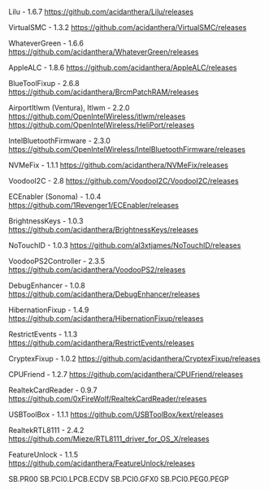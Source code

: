 Lilu - 1.6.7
https://github.com/acidanthera/Lilu/releases

VirtualSMC - 1.3.2
https://github.com/acidanthera/VirtualSMC/releases

WhateverGreen - 1.6.6
https://github.com/acidanthera/WhateverGreen/releases

AppleALC - 1.8.6
https://github.com/acidanthera/AppleALC/releases

BlueToolFixup - 2.6.8
https://github.com/acidanthera/BrcmPatchRAM/releases

AirportItlwm (Ventura), Itlwm - 2.2.0
https://github.com/OpenIntelWireless/itlwm/releases
https://github.com/OpenIntelWireless/HeliPort/releases

IntelBluetoothFirmware - 2.3.0
https://github.com/OpenIntelWireless/IntelBluetoothFirmware/releases

NVMeFix - 1.1.1
https://github.com/acidanthera/NVMeFix/releases

VoodooI2C - 2.8
https://github.com/VoodooI2C/VoodooI2C/releases

ECEnabler (Sonoma) - 1.0.4
https://github.com/1Revenger1/ECEnabler/releases

BrightnessKeys - 1.0.3
https://github.com/acidanthera/BrightnessKeys/releases

NoTouchID - 1.0.3
https://github.com/al3xtjames/NoTouchID/releases

VoodooPS2Controller - 2.3.5
https://github.com/acidanthera/VoodooPS2/releases

DebugEnhancer - 1.0.8
https://github.com/acidanthera/DebugEnhancer/releases

HibernationFixup - 1.4.9
https://github.com/acidanthera/HibernationFixup/releases

RestrictEvents - 1.1.3
https://github.com/acidanthera/RestrictEvents/releases

CryptexFixup - 1.0.2
https://github.com/acidanthera/CryptexFixup/releases

CPUFriend - 1.2.7
https://github.com/acidanthera/CPUFriend/releases

RealtekCardReader - 0.9.7
https://github.com/0xFireWolf/RealtekCardReader/releases

USBToolBox - 1.1.1
https://github.com/USBToolBox/kext/releases

RealtekRTL8111 - 2.4.2
https://github.com/Mieze/RTL8111_driver_for_OS_X/releases

FeatureUnlock - 1.1.5
https://github.com/acidanthera/FeatureUnlock/releases

SB.PR00
SB.PCI0.LPCB.ECDV
SB.PCI0.GFX0 SB.PCI0.PEG0.PEGP